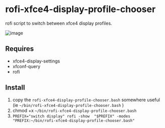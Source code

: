 # rofi-xfce4-display-profile-chooser

rofi script to switch between xfce4 display profiles.

![image](https://github.com/airtonix/rofi-xfce4-display-profile-chooser/assets/61225/8a1115e8-5973-470b-b06c-64b218c5739a)

## Requires

- xfce4-display-settings
- xfconf-query
- rofi

## Install

1. copy the `rofi-xfce4-display-profile-chooser.bash` somewhere useful (ie `~/bin/rofi-xfce4-display-profile-chooser.bash` )
2. chmod +x `~/bin/rofi-xfce4-display-profile-chooser.bash`
3. `PREFIX="switch display" rofi -show  "$PREFIX" -modes "PREFIX:~/bin/rofi-xfce4-display-profile-chooser.bash"`
